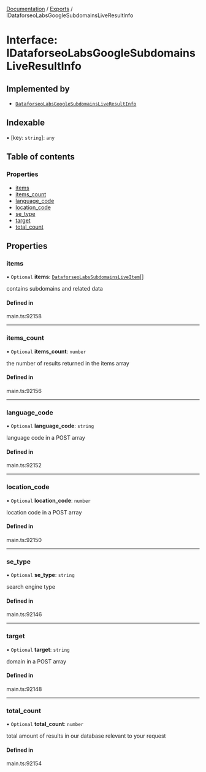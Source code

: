 [Documentation](../README.md) / [Exports](../modules.md) / IDataforseoLabsGoogleSubdomainsLiveResultInfo

# Interface: IDataforseoLabsGoogleSubdomainsLiveResultInfo

## Implemented by

- [`DataforseoLabsGoogleSubdomainsLiveResultInfo`](../classes/DataforseoLabsGoogleSubdomainsLiveResultInfo.md)

## Indexable

▪ [key: `string`]: `any`

## Table of contents

### Properties

- [items](IDataforseoLabsGoogleSubdomainsLiveResultInfo.md#items)
- [items\_count](IDataforseoLabsGoogleSubdomainsLiveResultInfo.md#items_count)
- [language\_code](IDataforseoLabsGoogleSubdomainsLiveResultInfo.md#language_code)
- [location\_code](IDataforseoLabsGoogleSubdomainsLiveResultInfo.md#location_code)
- [se\_type](IDataforseoLabsGoogleSubdomainsLiveResultInfo.md#se_type)
- [target](IDataforseoLabsGoogleSubdomainsLiveResultInfo.md#target)
- [total\_count](IDataforseoLabsGoogleSubdomainsLiveResultInfo.md#total_count)

## Properties

### items

• `Optional` **items**: [`DataforseoLabsSubdomainsLiveItem`](../classes/DataforseoLabsSubdomainsLiveItem.md)[]

contains subdomains and related data

#### Defined in

main.ts:92158

___

### items\_count

• `Optional` **items\_count**: `number`

the number of results returned in the items array

#### Defined in

main.ts:92156

___

### language\_code

• `Optional` **language\_code**: `string`

language code in a POST array

#### Defined in

main.ts:92152

___

### location\_code

• `Optional` **location\_code**: `number`

location code in a POST array

#### Defined in

main.ts:92150

___

### se\_type

• `Optional` **se\_type**: `string`

search engine type

#### Defined in

main.ts:92146

___

### target

• `Optional` **target**: `string`

domain in a POST array

#### Defined in

main.ts:92148

___

### total\_count

• `Optional` **total\_count**: `number`

total amount of results in our database relevant to your request

#### Defined in

main.ts:92154
